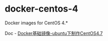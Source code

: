 # docker-centos-4
Docker images for CentOS 4.* 

Doc - [Docker基础镜像-ubuntu下制作CentOS4.7](https://greenwangcl.github.io/%E7%AC%94%E8%AE%B0/2017/01/04/centos-base-docker-image-build)
